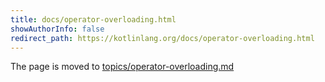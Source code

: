 ```yaml
---
title: docs/operator-overloading.html
showAuthorInfo: false
redirect_path: https://kotlinlang.org/docs/operator-overloading.html
---
```


The page is moved to [topics/operator-overloading.md](docs/topics/operator-overloading.md)
